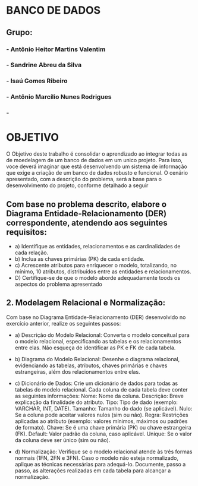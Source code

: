 # BANCO DE DADOS

## Grupo:
### - Antônio Heitor Martins Valentim
### - Sandrine Abreu da Silva
### - Isaú Gomes Ribeiro
### - Antônio Marcílio Nunes Rodrigues
### -

# OBJETIVO
O Objetivo deste trabalho é consolidar o aprendizado ao integrar todas as de moedelagem
de um banco de dados em um unico projeto. Para isso, voce deverá imaginar que está
desenvolvendo um sistema de informação que exige a criação de um banco de dados robusto e
funcional. O cenário apresentado, com a descrição do problema, será a base para o
desenvolvimento do projeto, conforme detalhado  a seguir

## Com base no problema descrito, elabore o Diagrama Entidade-Relacionamento (DER) correspondente, atendendo aos seguintes requisitos:
- a) Identifique as entidades, relacionamentos e as cardinalidades de cada relação.
- b) Inclua as chaves primárias (PK) de cada entidade.
- c) Acrescente atributos para enriquecer o modelo, totalizando, no mínimo, 10 atributos, distribuídos entre as entidades e relacionamentos.
- D) Certifique-se de que o modelo aborde adequadamente toods os aspectos do problema apresentado

## 2. Modelagem Relacional e Normalização:
Com base no Diagrama Entidade-Relacionamento (DER) desenvolvido no exercício
anterior, realize os seguintes passos:
- a) Descrição do Modelo Relacional: Converta o modelo conceitual para o modelo relacional, especificando as tabelas e
os relacionamentos entre elas. Não esqueça de identificar as PK e FK de cada
tabela.
- b) Diagrama do Modelo Relacional: Desenhe o diagrama relacional, evidenciando as tabelas, atributos, chaves
primárias e chaves estrangeiras, além dos relacionamentos entre elas.
- c) Dicionário de Dados: Crie um dicionário de dados para todas as tabelas do modelo relacional. Cada
coluna de cada tabela deve conter as seguintes informações:
 Nome: Nome da coluna.
 Descrição: Breve explicação da finalidade do atributo.
 Tipo: Tipo de dado (exemplo: VARCHAR, INT, DATE).
 Tamanho: Tamanho do dado (se aplicável).
 Nulo: Se a coluna pode aceitar valores nulos (sim ou não).
 Regra: Restrições aplicadas ao atributo (exemplo: valores mínimos,
máximos ou padrões de formato).
 Chave: Se é uma chave primária (PK) ou chave estrangeira (FK).
 Default: Valor padrão da coluna, caso aplicável.
 Unique: Se o valor da coluna deve ser único (sim ou não).

- d) Normalização:
  Verifique se o modelo relacional atende às três formas normais (1FN, 2FN e 3FN).
  Caso o modelo não esteja normalizado, aplique as técnicas necessárias para adequá-lo.
Documente, passo a passo, as alterações realizadas em cada tabela para alcançar a normalização.


